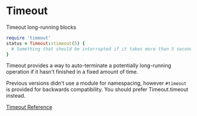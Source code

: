 # Timeout

Timeout long-running blocks


```ruby
require 'timeout'
status = Timeout::timeout(5) {
  # Something that should be interrupted if it takes more than 5 seconds...
}
```

Timeout provides a way to auto-terminate a potentially long-running
operation if it hasn't finished in a fixed amount of time.

Previous versions didn't use a module for namespacing, however
`#timeout` is provided for backwards compatibility. You should prefer
Timeout.timeout instead.

[Timeout
Reference](https://ruby-doc.org/stdlib-2.5.0/libdoc/timeout/rdoc/Timeout.html)


